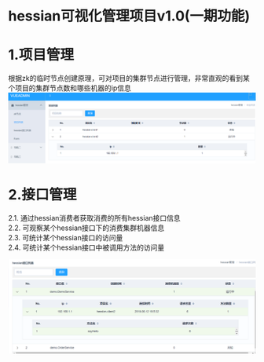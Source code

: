 # hessian可视化管理项目v1.0(一期功能)
# 1.项目管理
根据zk的临时节点创建原理，可对项目的集群节点进行管理，非常直观的看到某个项目的集群节点数和哪些机器的ip信息
![image](https://github.com/chenyaoBOY/document/raw/master/image/1.png)



# 2.接口管理

 2.1. 通过hessian消费者获取消费的所有hessian接口信息  
 2.2. 可观察某个hessian接口下的消费集群机器信息  
 2.3. 可统计某个hessian接口的访问量  
 2.4. 可统计某个hessian接口中被调用方法的访问量  

![image](https://github.com/chenyaoBOY/document/raw/master/image/2.png)
